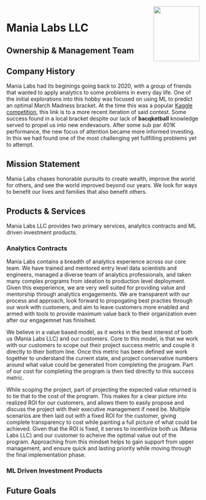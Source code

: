 <!-- Custom Image Allignment https://davidwells.io/snippets/how-to-align-images-in-markdown -->
<img align="right" width="120" height="143" src="https://user-images.githubusercontent.com/33256566/202823882-be3b80ad-8a93-4659-9aff-fc2a46500485.png">

<!-- 
Company Overview Description https://www.nerdwallet.com/article/small-business/company-overview 
Strong Example to Reference https://www.starbucks.com/about-us/
-->
# Mania Labs LLC

## Ownership & Management Team
<!-- Break down who owns your business and how each owner is involved with the business. What shares of the company belong to whom? If you have a highly involved management team, share their names and key roles with the company as well. -->

<!--
### Paul Fullenkamp: Chief Executive Officer
> things 

### Abram Yorde: Chief Implementation Officer
**Eduational Background: Bachelors in Mechnical Engineering Wright State, Masters in Analytics Georgia Tech**
> My journey started with a Mechnical Engineering group as an intern during my Bachelors degree. After a few tours in various groups I found myself in a group tasked with a very interesting goal. We were to gain the skills needed to drive value through propogating data analytics throughout the engineering organization. Through this process we took very targeted training with professors form the local university (University of Dayton) and worked directly with graduate students to apply these concepts to problems within the organization. Focus started internally with process automation and optimization. We learned how to leverage industry leading tools and then developed applications around these tools to aid and educate others in the department. This later spun into a large scale modeling project which reduced the physical time spent in R&D for new product developemnt significantly. We went on to tackle many other problems, ranging from business forecasing, system automation,

### Michael Munroe: Job Title
> things

-->

## Company History
<!-- Part of what makes your company unique is its history. And, even startups have some history. Don’t put too much focus on this section, but do add some personality and interesting details if possible, especially if they relate to your company culture. -->

Mania Labs had its beginings going back to 2020, with a group of friends that wanted to apply analytics to some problems in every day life. One of the initial explorations into this hobby was focused on using ML to predict an optimal March Madness bracket. At the time this was a popular [Kaggle competition](https://www.kaggle.com/competitions/mens-march-mania-2022/data), this link is to a more recent iteration of said contest. Some success found in a local bracket despite our lack of **bacqketball** knowledge served to propel us into new endevaours. After some sub par 401K performance, the new focus of attention became more informed investing. In this we had found one of the most challenging yet fullfilling problems yet to attempt. 

## Mission Statement
<!-- Your company’s mission statement should be included in the company overview. If you don’t yet have a company mission statement, that’s okay. Think of a mission statement as the purpose of your company.

If you don’t have one, you can create one with your team. Or you can simply replace the mission statement with a problem statement. Your business idea should exist to solve a problem or pain point faced by your customers. Share what that problem is and what your business does to solve it. That’s essentially your mission statement. -->
Mania Labs chases honorable pursuits to create wealth, improve the world for others, and see the world improved beyond our years. We look for ways to benefit our lives and families that also benefit others.


## Products & Services
<!-- This section of the company overview is where you can share the nitty-gritty details of your business. Talk about what product or service you provide and to whom you provide it. You can share some numbers here, but in general, save the numbers for later in your business plan.

The company overview should give the reader a general understanding of your business, your product or service, and your customer. If they’re interested to know more, they’ll reach out to you for a meeting or take the time to read the rest of your business plan. Keep it simple and straightforward here. -->

Mania Labs LLC provides two primary services, analyitcs contracts and ML driven investment products.

### Analytics Contracts

Mania Labs contains a breadth of analytics experience across our core team. We have trained and mentored entry level data scientists and engineers, managed a diverse team of analytics professionals, and taken many complex programs from ideation to production level deployment. Given this exeperience, we are very well suited for providing value and mentorship through analytics engagements. We are transparent with our process and approach, look forward to propogating best practies through our work with customers, and aim to leave customers more enabled and armed with tools to provide maximum value back to their organization even after our engagemnet has finisihed.  

We believe in a value based model, as it works in the best interest of both us (Mania Labs LLC) and our customers. Core to this model, is that we work with our customers to scope out their project success metric and couple it directly to their bottom line. Once this metric has been defined we work together to understand the current state, and project conservative numbers around what value could be generated from completing the program. Part of our cost for completing the program is then tied directly to this success metric.

While scoping the project, part of projecting the expected value returned is to tie that to the cost of the program. This makes for a clear picture into realized ROI for our customers, and allows them to easily propose and discuss the project with their executive management if need be. Multiple scenarios are then laid out with a fixed ROI for the customer, giving complete transparency to cost while painting a full picture of what could be achieved. Given that the ROI is fixed, it serves to incentivize both us (Mania Labs LLC) and our customer to acheive the optimal value out of the program. Approaching from this mindset helps to gain support from upper management, and ensure quick and lasting priority while moving through the final implementation phase. 

### ML Driven Investment Products

## Future Goals
<!-- While concrete details and facts about your business are important to whoever is reading your company overview, it’s also important to share your dreams and your vision. If you’re writing a business plan for a business that’s already in place, it’s very likely you’re looking for business financing to scale or solve a business problem. If you’re just starting out, though, then it’s likely you’re hoping to find startup funding.

The section on your future business goals should include a brief description of your growth goals for your business. Where you are now tells the reader a lot, but they also want to know where you plan to go. -->

